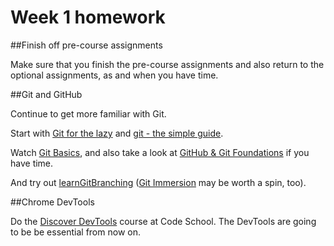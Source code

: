 # Week 1 homework

##Finish off pre-course assignments

Make sure that you finish the pre-course assignments and also return to the optional assignments, as and when you have time.

##Git and GitHub

Continue to get more familiar with Git. 

Start with [Git for the lazy](http://wiki.spheredev.org/Git_for_the_lazy) and [git - the simple guide](http://rogerdudler.github.io/git-guide/).

Watch [Git Basics](http://git-scm.com/videos), and also take a look at [GitHub & Git Foundations](http://vimeo.com/album/2763106/video/88271920) if you have time. 

And try out [learnGitBranching](http://pcottle.github.io/learnGitBranching/) ([Git Immersion](http://gitimmersion.com/) may be worth a spin, too).

##Chrome DevTools

Do the [Discover DevTools](http://discover-devtools.codeschool.com/) course at Code School. The DevTools are going to be be essential from now on.
